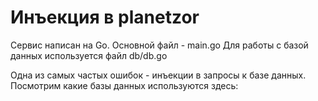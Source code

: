 # Инъекция в planetzor
Сервис написан на Go. Основной файл - main.go
Для работы с базой данных используется файл db/db.go

Одна из самых частых ошибок - инъекции в запросы к базе данных. Посмотрим какие базы данных используются здесь:

